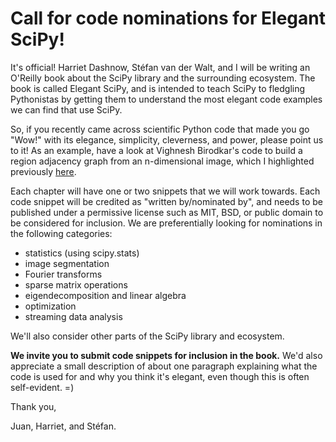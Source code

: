 # Call for code nominations for Elegant SciPy!

It's official! Harriet Dashnow, Stéfan van der Walt, and I will be writing an
O'Reilly book about the SciPy library and the surrounding ecosystem. The book
is called Elegant SciPy, and is intended to teach SciPy to fledgling
Pythonistas by getting them to understand the most elegant code examples we can
find that use SciPy.

So, if you recently came across scientific Python code that made you go "Wow!"
with its elegance, simplicity, cleverness, and power, please point us to it! As
an example, have a look at Vighnesh Birodkar's code to build a region adjacency
graph from an n-dimensional image, which I highlighted previously
[here](http://ilovesymposia.com/2014/06/24/a-clever-use-of-scipys-ndimage-generic_filter-for-n-dimensional-image-processing/).

Each chapter will have one or two snippets that we will work towards. Each code
snippet will be credited as "written by/nominated by", and needs to be
published under a permissive license such as MIT, BSD, or public domain to be
considered for inclusion. We are preferentially looking for nominations in the
following categories:

- statistics (using scipy.stats)
- image segmentation
- Fourier transforms
- sparse matrix operations
- eigendecomposition and linear algebra
- optimization
- streaming data analysis

We'll also consider other parts of the SciPy library and ecosystem.

**We invite you to submit code snippets for inclusion in the book.** We'd also
appreciate a small description of about one paragraph explaining what the code
is used for and why you think it's elegant, even though this is often
self-evident. =)

Thank you,

Juan, Harriet, and Stéfan.
